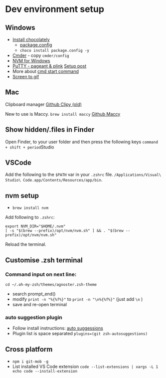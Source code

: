 # Dev environment setup

## Windows

- [Install chocolately](https://chocolatey.org/install)
    - [package.config](https://chocolatey.org/docs/commandsinstall#packagesconfig)
    - `choco install package.config -y`
- [Cmder](https://cmder.net/) - copy `cmder/config`
- [NVM for Windows](https://github.com/coreybutler/nvm-windows)
- [PuTTY - pageant & plink](https://www.chiark.greenend.org.uk/~sgtatham/putty/latest.html) [Setup post](https://www.richardkotze.com/top-tips/git-on-windows-in-command-line)
- More about [cmd start command](https://ss64.com/nt/start.html)
- [Screen to gif](https://www.screentogif.com/)

## Mac

Clipboard manager [Github Clipy (old)](https://github.com/Clipy/Clipy)

New to use is Maccy. `brew install maccy` [Github Maccy](https://github.com/p0deje/Maccy)

## Show hidden/.files in Finder

Open Finder, to your user folder and then press the following keys `command + shift + period`Studio

## VSCode

Add the following to the `$PATH` var in your `.zshrc` file. `/Applications/Visual\ Studio\ Code.app/Contents/Resources/app/bin`.

## nvm setup

- `brew install nvm`

Add following to `.zshrc`:

```
export NVM_DIR="$HOME/.nvm"
[ -s "$(brew --prefix)/opt/nvm/nvm.sh" ] && . "$(brew --prefix)/opt/nvm/nvm.sh"
```

Reload the terminal.

## Customise .zsh terminal

### Command input on next line:

`cd ~/.oh-my-zsh/themes/agnoster.zsh-theme`

- search prompt_end()
- modify `print -n "%{%f%}"` to `print -n "\n%{%f%}"` (just add `\n` )
- save and re-open terminal

### auto suggestion plugin

- Follow install instructions: [auto suggessions](https://github.com/zsh-users/zsh-autosuggestions)
- Plugin list is space separated `plugins=(git zsh-autosuggestions)`

## Cross platform

- `npm i git-mob -g`
- List installed VS Code extension `code --list-extensions | xargs -L 1 echo code --install-extension` 
